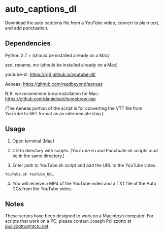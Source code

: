 # auto_captions_dl
Download the auto captions file from a YouTube video, convert to plain text, and add punctuation.

## Dependencies
Python 2.7 + (should be installed already on a Mac)

sed, rename, mv (should be installed already on a Mac)

youtube-dl: https://rg3.github.io/youtube-dl/

Aeneas: https://github.com/readbeyond/aeneas

N.B. we recommend brew installation for Mac: https://github.com/danielbair/homebrew-tap

(The Aeneas portion of the script is for converting the VTT file from YouTube to SRT format as an intermediate step.)

## Usage
1) Open terminal (Mac)

2) CD to directory with scripts. (YouTube.sh and Punctuate.sh scripts must be in the same directory.)

3) Enter path to YouTube.sh script and add the URL to the YouTube video.

`YouTube.sh YouTube_URL`

4) You will receive a MP4 of the YouTube video and a TXT file of the Auto CCs from the YouTube video.

## Notes

These scripts have been designed to work on a Macintosh computer. For scripts that work on a PC, please contact Joseph Polizzotto at jpolizzotto@htctu.net.

